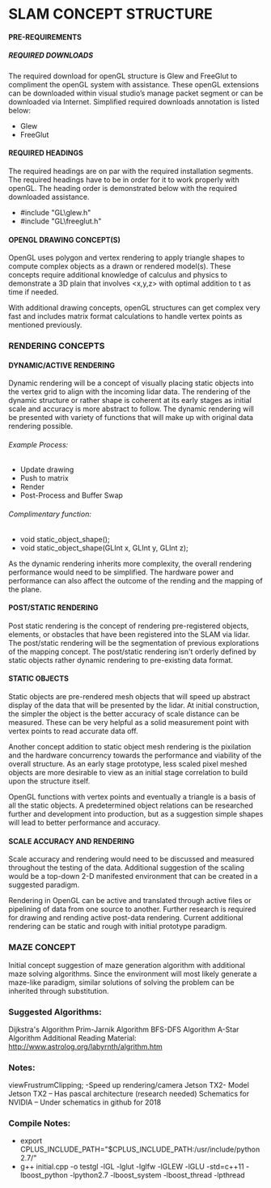 # SLAM CONCEPT STRUCTURE

#### PRE-REQUIREMENTS
##### REQUIRED DOWNLOADS
The required download for openGL structure is Glew and FreeGlut to compliment the openGL system with assistance. These openGL extensions can be downloaded within visual studio’s manage packet segment or can be downloaded via Internet. Simplified required downloads annotation is listed below:

- Glew
- FreeGlut

#### REQUIRED HEADINGS
The required headings are on par with the required installation segments.
The required headings have to be in order for it to work properly with openGL. The heading order is demonstrated below with the required downloaded assistance.

- #include "GL\glew.h"
- #include "GL\freeglut.h"

#### OPENGL DRAWING CONCEPT(S)

OpenGL uses polygon and vertex rendering to apply triangle shapes to compute complex objects as a drawn or rendered model(s). These concepts require additional knowledge of calculus and physics to demonstrate a 3D plain that involves <x,y,z> with optimal addition to t as time if needed.

With additional drawing concepts, openGL structures can get complex very fast and includes matrix format calculations to handle vertex points as mentioned previously.

### RENDERING CONCEPTS

#### DYNAMIC/ACTIVE RENDERING

Dynamic rendering will be a concept of visually placing static objects into the vertex grid to align with the incoming lidar data. The rendering of the dynamic structure or rather shape is coherent at its early stages as initial scale and accuracy is more abstract to follow. The dynamic rendering will be presented with variety of functions that will make up with original data rendering possible.

###### Example Process:
- Update drawing
- Push to matrix
- Render
- Post-Process and Buffer Swap

###### Complimentary function:
- void static_object_shape();
- void static_object_shape(GLInt x, GLInt y, GLInt z);

As the dynamic rendering inherits more complexity, the overall rendering performance would need to be simplified. The hardware power and performance can also affect the outcome of the rending and the mapping of the plane.

#### POST/STATIC RENDERING

Post static rendering is the concept of rendering pre-registered objects, elements, or obstacles that have been registered into the SLAM via lidar. The post/static rendering will be the segmentation of previous explorations of the mapping concept. The post/static rendering isn't orderly defined by static objects rather dynamic rendering to pre-existing data format.

#### STATIC OBJECTS

Static objects are pre-rendered mesh objects that will speed up abstract display of the data that will be presented by the lidar. At initial construction, the simpler the object is the better accuracy of scale distance can be measured. These can be very helpful as a solid measurement point with vertex points to read accurate data off.
 
Another concept addition to static object mesh rendering is the pixilation and the hardware concurrency towards the performance and viability of the overall structure. As an early stage prototype, less scaled pixel meshed objects are more desirable to view as an initial stage correlation to build upon the structure itself.
 
OpenGL functions with vertex points and eventually a triangle is a basis of all the static objects. A predetermined object relations can be researched further and development into production, but as a suggestion simple shapes will lead to better performance and accuracy.

#### SCALE ACCURACY AND RENDERING

Scale accuracy and rendering would need to be discussed and measured throughout the testing of the data. Additional suggestion of the scaling would be a top-down 2-D manifested environment that can be created in a suggested paradigm.
 
Rendering in OpenGL can be active and translated through active files or pipelining of data from one source to another. Further research is required for drawing and rending active post-data rendering. Current additional rendering can be static and rough with initial prototype paradigm.

### MAZE CONCEPT

Initial concept suggestion of maze generation algorithm with additional maze solving algorithms. Since the environment will most likely generate a maze-like paradigm, similar solutions of solving the problem can be inherited through substitution.


### Suggested Algorithms:

Dijkstra's Algorithm 
Prim-Jarnik Algorithm 
BFS-DFS Algorithm 
A-Star Algorithm 
Additional Reading Material: 
http://www.astrolog.org/labyrnth/algrithm.htm 

### Notes:

viewFrustrumClipping; -Speed up rendering/camera 
Jetson TX2- Model 
Jetson TX2 – Has pascal architecture (research needed) 
Schematics for NVIDIA – Under schematics in github  for 2018 

### Compile Notes:
* export CPLUS_INCLUDE_PATH="$CPLUS_INCLUDE_PATH:/usr/include/python2.7/"
* g++ initial.cpp -o testgl -lGL -lglut -lglfw -lGLEW -lGLU -std=c++11 -lboost_python -lpython2.7 -lboost_system -lboost_thread -lpthread

